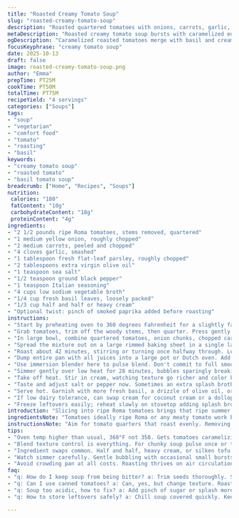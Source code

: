 ```yaml
---
title: "Roasted Creamy Tomato Soup"
slug: "roasted-creamy-tomato-soup"
description: "Roasted quartered tomatoes with onions, carrots, garlic, and herbs. Tossed in olive oil, salt, pepper, Italian seasoning. Slow roast for caramelized edges and deep aroma. Blend with broth and fresh basil. Simmer gently, stir in cream for richness. Texture slightly chunky or velvety smooth depending on blending. A warming bowl with complex roasted flavors, hint of herbaceous brightness, and subtle sweet earthiness from carrots and caramelized onion. Mostly hands-off with mostly visual and tactile cues guiding doneness."
metaDescription: "Roasted creamy tomato soup bursts with caramelized edges, fresh herbs, and rich cream. Chunky or smooth texture, smoky paprika twist optional for depth."
ogDescription: "Caramelized roasted tomatoes merge with basil and cream, simmered gently. Rustic or silky texture, a hint of smoked paprika lifts the flavors subtly."
focusKeyphrase: "creamy tomato soup"
date: 2025-10-13
draft: false
image: roasted-creamy-tomato-soup.png
author: "Emma"
prepTime: PT25M
cookTime: PT50M
totalTime: PT75M
recipeYield: "4 servings"
categories: ["Soups"]
tags:
- "soup"
- "vegetarian"
- "comfort food"
- "tomato"
- "roasting"
- "basil"
keywords:
- "creamy tomato soup"
- "roasted tomato"
- "basil tomato soup"
breadcrumb: ["Home", "Recipes", "Soups"]
nutrition: 
 calories: "180"
 fatContent: "10g"
 carbohydrateContent: "18g"
 proteinContent: "4g"
ingredients:
- "2 1/2 pounds ripe Roma tomatoes, stems removed, quartered"
- "1 medium yellow onion, roughly chopped"
- "2 medium carrots, peeled and chopped"
- "4 cloves garlic, smashed"
- "1 tablespoon fresh flat-leaf parsley, roughly chopped"
- "2 tablespoons extra virgin olive oil"
- "1 teaspoon sea salt"
- "1/2 teaspoon ground black pepper"
- "1 teaspoon Italian seasoning"
- "4 cups low sodium vegetable broth"
- "1/4 cup fresh basil leaves, loosely packed"
- "1/3 cup half and half or heavy cream"
- "Optional twist: pinch of smoked paprika added before roasting"
instructions:
- "Start by preheating oven to 360 degrees Fahrenheit for a slightly faster roast; helps color without drying."
- "Grab tomatoes, trim off the woody stems, then quarter. Press gently between fingers to remove most pulpy seeds—not a mess, just majority gone to avoid bitterness."
- "In large bowl, combine quartered tomatoes, onion chunks, chopped carrots, smashed garlic cloves, parsley leaves, olive oil, sea salt, pepper, Italian seasoning, and a pinch of smoked paprika if using. Toss thoroughly to coat everything evenly."
- "Spread the mixture out on a large rimmed baking sheet in a single layer. Crowding? Avoid. Crowding steals roasting magic."
- "Roast about 42 minutes, stirring or turning once halfway through. Look for edges caramelizing but not burning. Garlic should smell sweet and mellow, carrots soften but hold shape."
- "Dump entire pan with all juices into a large pot or Dutch oven. Add vegetable broth and fresh basil leaves—freshness cuts richness."
- "Use immersion blender here to pulse blend. Don't commit to full smoothness unless you want a very fine texture. Leaving some chunk adds rustic mouthfeel."
- "Simmer gently over low heat for 28 minutes, bubbles sparingly breaking surface. Stir occasionally to catch anything sticking. The longer simmer boosts flavor meld but watch plants simmer intensely."
- "Take off heat. Stir in cream, watching texture go richer and color brighten slightly. Blend again if preferred smoother, otherwise leave slightly textured."
- "Taste and adjust salt or pepper now. Sometimes an extra splash broth or pinch sugar balances acidity from tomatoes."
- "Serve hot. Garnish with more fresh basil, a drizzle of olive oil, or crunchy toasted croutons for textural contrast."
- "If low dairy tolerance, can swap cream for coconut cream or a dollop of plain yogurt stirred in after off heat."
- "Freeze leftovers easily; reheat slowly on stovetop adding splash broth to loosen if thickened too much."
introduction: "Slicing into ripe Roma tomatoes brings that ripe summer smell. Tossing with rooty carrots and sweet onions adds heft beyond the usual tomato hit. Roasting at a slightly higher temp than most locks in caramelization — crispy edges and that soft crackle you hear as sugars bubble up and brown. You catch the crush of garlic mellowing in the heat, not sharp anymore but mellow, rounding in the background. Blending feels more like art here than exact science. Some chunky bits add character, some days I push for complete velvet. Then the fine dance of simmering; don’t boil aggressively or you lose freshness in the basil. Cream rounds and tempers the sharpness, turning the acidity into silk. A pinch of smoked paprika? Learned that last winter. Adds a whisper of campfire that shakes things up, and I haven’t looked back. Spoon cooling in your lip. The kind of soup that’s working hard without shouting."
ingredientsNote: "Tomatoes ideally ripe Roma or any meaty tomato work best. If you only find cherry or grape, double the quantity and chop coarser. Carrots add unexpected sweetness but baby ones or standard chunks will differ slightly, you want softened pieces that hold texture, not mush. Garlic can be whole cloves or chopped; whole tastes mellower roasted. Parsley and basil fresh is a must; dried throws off brightness and changes flavor balance. Olive oil extra virgin keeps things earthy but a mild avocado oil would also hold up well here. Broth low sodium or homemade avoids oversalting, vegetable broth can safely swap chicken broth if preferred. Cream can be half and half, heavy cream, or even a blended silken tofu for dairy-free twist offering richness without dairy weight. Italian seasoning is probably the least critical, feel free to swap for herbes de Provence or omit completely, but the blend pulls this together."
instructionsNote: "Aim for tomato quarters that roast evenly. Removing seeds cuts bitterness and watery sogginess. Coating everything in oil cooks veggies while also concentrating flavors during roast. Single layer on rimmed baking sheet is non-negotiable—crowded pans steam, no roast. Halfway turn fights hotspots and keeps edges from burning, look for golden cracks in skin, not blackened spots. Immersion blending here lets you control texture; pulse once or twice if you want a rustic soup, longer for full purée. Low simmer post-blend softens raw edges but don’t rush heating, too hot strips herb aroma. Cream must go in off-heat or very low heat to prevent curdling and keep luxurious mouthfeel. Taste test after cream addition — acidity or salt can feel different now. If soup too acidic, a pinch of sugar or splash extra broth tames it. For thicker batches add broth slowly. Soup cools quickly, so keep covered if you’re not serving immediately. Can hold up well refrigerated for three days or freeze for longer storage. Reheat slowly, stirring to reincorporate any separated cream."
tips:
- "Oven temp higher than usual, 360°F not 350. Gets tomatoes caramelizing without drying too fast. Watch edges. Not black but golden crisp spots. Garlic cloves soften, sweet smell is key. Carrots soften yet still hold shape. Don’t crowd the pan. Single layer only. Crowding traps moisture, steam kills roast flavor. Toss well in olive oil and seasonings. Even coating. Roasting deeper flavor than boiling raw tomatoes. Poke tomatoes gently, fewer seeds keep bitterness low — small seed pockets burn, big deal in taste. When stirring halfway, flip carefully but quick. Keep skin intact mostly, crackle surface, that’s the sugar browning sound. Smoked paprika optional. Adds earth but not smoky overkill."
- "Blend texture control is everything. For chunky soup pulse once or twice with immersion blender. Smaller chunks give rustic feel. Full puree loses some character but goes velvet smooth. After blending, gentle simmer melds flavors. Don’t boil vigorously. Basil aroma fades fast with heat. Toss basil leaves in now, cook low and slow for freshness without bitterness. Cream goes off heat or very low heat only. Too hot and cream splits, grainy texture. Add cream in slow drizzle, stir slowly to bring richness and smooth finish. Taste before adding salt. Factor broth saltiness, acidic tomatoes sometimes need sugar pinch. Sugar tempers sourness well but too much masks tomato essence."
- "Ingredient swaps common. Half and half, heavy cream, or silken tofu for non-dairy. Coconut cream thick but changes flavor profile. Parsley adds brightness when roasting, fresh is best. Dried herbs mess flavor balance. Broth low sodium preferred. Vegetable broth base but chicken broth can work if depth wanted. Carrots size matters. Baby carrots cook unevenly—chop large carrots in bigger pieces to keep texture. Garlic whole cloves milder roasted; chopped garlic browns faster, stronger aroma. If seeds not removed well, soup can get watery and slightly bitter. Better seed removal saves overall body. Baking sheet rimmed edges help turn veggies without spill."
- "Watch simmer carefully. Gentle bubbling with occasional small bursts, not rolling boil. Vigorous bubbles shake basil leaves apart, aroma dissipates fast. Slow simmer lets flavors deepen while keeping herb freshness alive. Leftover soup thickens in fridge. Reheat slowly, add splash broth if too stiff. Store covered fridge up to three days or freeze for longer. Reheat stirring to reincorporate any cream separation. Roast tomatoes smell distinct, a faint crackle sound happens mid-roast as sugars caramelize—listen closely. Texture after cream addition changes, richer feel coats spoon better. If soup too acidic after cream, splash more broth or pinch sugar. Test often. Final garnish fresh basil, drizzle olive oil, toasted croutons for textural contrast."
- "Avoid crowding pan at all costs. Roasting thrives on air circulation. Crowding causes steaming, dull flavors, soggy skins. Quarter tomatoes evenly, remove tough stems. Seeds removal is hassle but worth it for flavor concentration. Use rimmed baking sheet, spread ingredients out flat. Turn halfway roasting, look for caramelized edges — small splits in skin show sugar browning. Avoid blackened burnt spots, adjust oven time if needed. Garlic aroma will shift from sharp to mellow. Carrot texture gives body, don’t over-soften or soup becomes bland. When blending, pulse, test, then blend more if needed. Cream addition must be slow, off or very low heat to avoid curdling. Taste, adjust salt but hold back salt too much at start. Season after cream is in."
faq:
- "q: How do I keep soup from being bitter? a: Trim seeds thoroughly. Seeds burn easily, bitter taste. Also, don’t overdo garlic chopping. Whole cloves, milder after roasting. Watch roast temp, too hot can scorch sugars in tomato. Avoid crowding pan, moisture causes soggy, off flavor too."
- "q: Can I use canned tomatoes? a: Can, yes, but change texture. Roasting fresh adds caramelization flavor missing in canned. If using canned, roast dry for 15 minutes to get some roast notes. Skip smoked paprika if canned since flavor differs. Simmer time less to avoid bleachy taste from canned acid."
- "q: Soup too acidic, how to fix? a: Add pinch of sugar or splash more broth slowly. Cream changes acidity perception but sometimes not enough. Avoid adding too much salt thinking it balances acid, can make bitter worse. Slow simmer helps mellow acid, but taste throughout cooking is key."
- "q: How to store leftovers safely? a: Chill soup covered quickly. Keeps fridge fresh 2 to 3 days tops. Freeze in portioned containers. Reheat slow stove, add splash broth to loosen thickened soup. Stir often to blend cream if separated. Avoid microwave reheating if can, often uneven heating breaks cream texture."

---
```

